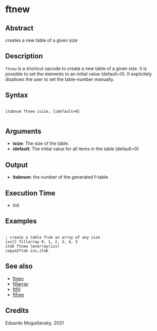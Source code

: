 # ftnew

## Abstract

creates a new table of a given size

## Description

`ftnew` is a shortcut opcode to create a new table of a given size. It
is possible to set the elements to an initial value (default=0). 
It explicitely disallows the user to set the table-number manually. 

## Syntax


```csound

itabnum ftnew isize, [idefault=0]


```
    
## Arguments

* **isize**: The size of the table.
* **idefault**: The initial value for all items in the table (default=0)


## Output

* **itabnum**: the number of the generated f-table

## Execution Time

* Init 

## Examples


```csound

; create a table from an array of any size
ixs[] fillarray 0, 1, 2, 3, 4, 5
itab ftnew lenarray(ixs)
copya2ftab ixs,itab
```


## See also

* [ftgen](https://csound.com/docs/manual/ftgen.html)
* [fillarray](http://www.csound.com/docs/manual/fillarray.html)
* [ftfill](ftfill.md)
* [ftfree](http://www.csound.com/docs/manual/ftfree.html)

## Credits

Eduardo Moguillansky, 2021
